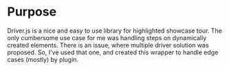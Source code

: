 # Purpose
Driver.js is a nice and easy to use library for highlighted showcase tour. The only cumbersome use case for me was handling steps on dynamically created elements. There is an issue, where multiple driver solution was proposed. So, I've used that one, and created this wrapper to handle edge cases (mostly) by plugin.  

